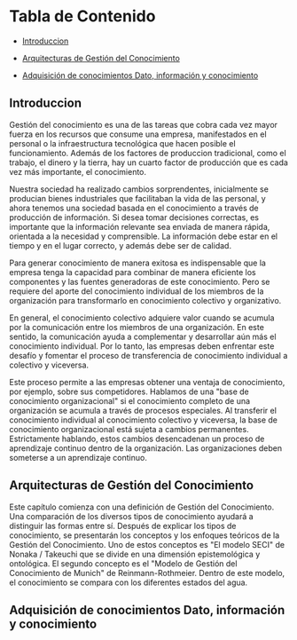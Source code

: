 <!-- START doctoc generated TOC please keep comment here to allow auto update -->
<!-- DON'T EDIT THIS SECTION, INSTEAD RE-RUN doctoc TO UPDATE -->

# Tabla de Contenido

- [Introduccion](##Introduccion)


- [Arquitecturas de Gestión del Conocimiento](##Arquitecturas-de-Gestión-del-Conocimiento)


- [Adquisición de conocimientos Dato, información y conocimiento](##Adquisición-de-conocimientos-Dato,-información-y-conocimiento)

<!-- END doctoc generated TOC please keep comment here to allow auto update -->

## Introduccion

Gestión del conocimiento es una de las tareas que cobra cada vez mayor fuerza en los recursos que consume una empresa, manifestados en el personal o la infraestructura tecnológica que hacen posible el funcionamiento. Además de los factores de produccion tradicional, como el trabajo, el dinero y la tierra, hay un cuarto factor de producción que es cada vez más importante, el conocimiento.

Nuestra sociedad ha realizado cambios sorprendentes, inicialmente se producian bienes industriales que facilitaban la vida de las personal, y ahora tenemos una sociedad basada en el conocimiento a través de producción de información. Si desea tomar decisiones correctas, es importante que la información relevante sea enviada de manera rápida, orientada a la necesidad y comprensible. La información debe estar en el tiempo y en el lugar correcto, y además debe ser de calidad. 

Para generar conocimiento de manera exitosa es indispensable que la empresa tenga la capacidad para combinar de manera eficiente los componentes y las fuentes generadoras de este conocimiento. Pero se requiere del aporte del conocimiento individual de los miembros de la organización para transformarlo en conocimiento colectivo y organizativo.

En general, el conocimiento colectivo adquiere valor cuando se acumula por la comunicación entre los miembros de una organización. En este sentido, la comunicación ayuda a complementar y desarrollar aún más el conocimiento individual. Por lo tanto, las empresas deben enfrentar este desafío y fomentar el proceso de transferencia de conocimiento individual a colectivo y viceversa.

Este proceso permite a las empresas obtener una ventaja de conocimiento, por ejemplo, sobre sus competidores. Hablamos de una "base de conocimiento organizacional" si el conocimiento completo de una organización se acumula a través de procesos especiales. Al transferir el conocimiento individual al conocimiento colectivo y viceversa, la base de conocimiento organizacional está sujeta a cambios permanentes. Estrictamente hablando, estos cambios desencadenan un proceso de aprendizaje continuo dentro de la organización. Las organizaciones deben someterse a un aprendizaje continuo.

<!---
Objetivo de la Investigacion

La conciencia de las empresas sobre la necesidad de compartir información y conocimiento es de vital importancia. Por un lado, la gestión del conocimiento requiere ayudas tales como tecnologías avanzadas y herramientas inteligentes que hacen que el conocimiento sea organizable y manejable. Por otro lado, la gestión interna del conocimiento está directamente asociada con la cultura corporativa de una organización. El conocimiento es una propiedad personal y, por lo tanto, está estrechamente vinculado a las personas que lo poseen. Las empresas deben comprender que el conocimiento de su personal es un capital intelectual valioso, un valor agregado que deben poner en el centro de sus actividades. La gestión del conocimiento no es exclusivamente un tema para grupos grandes y muchos. Especialmente las PYME (pequeñas y medianas empresas) deben confiar en la transferencia y reutilización sistemáticas de los conocimientos existentes para sobrevivir en un entorno económico en rápida evolución.

Por este motivo, el presente libro investiga la gestión del conocimiento en pymes. Si bien el buen servicio al cliente es su factor más importante, las PYME tienen grandes dificultades para gestionar el conocimiento de, para y sobre el cliente. Por lo tanto, el vínculo entre el conocimiento y la relación con el cliente y el impacto de compartir el conocimiento se examinarán en un estudio de caso. La siguiente hipótesis ha sido formulada y necesita ser verificada:

_La gestión del conocimiento es crucial para mejorar la relación con el cliente._

i) Para validar esta hipótesis, se examinará si existe una demanda de conocimiento y de dónde proviene el conocimiento relevante. ¿Hay una fuente interna disponible o la empresa depende de fuentes externas?

ii) El conocimiento existente y el conocimiento proporcionado se evaluarán con respecto a la cantidad y la calidad. También se verificará si los datos requeridos están disponibles sin solicitar o si están disponibles bajo demanda.

iii) Además, se explorará si existe una correlación entre la disponibilidad y la dependencia del conocimiento que puede conducir a una mejor relación con el cliente.

Esto significa que el primer enfoque de la encuesta es la provisión y el intercambio de conocimientos y datos de clientes. El segundo punto focal es la medida en que los empleados de la empresa dependen de estos datos.

## Desde la gestión del conocimiento a la gestión de la relación con el cliente: piramide de la conciencia de la gestion del conocimiento, espiral de vida de datos del cliente de 5 pasos, ciclo de mejora de la relación con el cliente y SIS

### Pirámide de la conciencia de la gestión del conocimiento (PKMA) 

¿Cómo deben las empresas manejar la Gestión del Conocimiento si no tienen o tienen pocos puntos de contacto hasta ahora?

En el entorno empresarial actual, es de vital importancia para las empresas tener conocimiento de, para y sobre sus clientes. Si una empresa tiene poca o ninguna experiencia con la gestión del conocimiento, es útil seguir el enfoque de 4 pasos que se describe a continuación: la "Pirámide de la conciencia de la gestión del conocimiento" (PKMA).

1. Analizar la situación actual del conocimiento en la empresa (por ejemplo, mediante un cuestionario).

2. Concienciar sobre las necesidades / beneficios (observe de cerca los errores cometidos en el pasado en relación con la gestión del conocimiento).

3. Establezca un plan e implemente acciones (por ejemplo, introduciendo una base de datos de conocimiento o capacitación regular).

4. Compartir y multiplicar la información relevante (haciendo un uso práctico de la base de datos).

Fig. 1.1 Pyramid of Knowledge Management Awareness (PKMA). ‘Pyramid of Knowledge Management Awareness (PKMA)’ by Wilde.

En este modelo, el siguiente nivel superior solo se puede alcanzar si el nivel anterior se completó con éxito.

Es crucial organizar el conocimiento disponible (conocimiento proveniente de los clientes, los proveedores y los empleados de la empresa) y aprender de los errores pasados. Pero es aún más importante compartir y multiplicar este conocimiento para obtener un "valor agregado". El capital intelectual de una empresa es un activo intangible de alto valor y clave para su éxito a largo plazo.

### Espiral de datos del cliente de 5 pasos (CDLS de 5 pasos)

¿Cómo deberían las empresas mejorar la calidad de su base de datos de conocimiento existente?

Las pymes deben pasar por un proceso de aprendizaje continuo. No es suficiente simplemente crear una herramienta de este tipo, esta herramienta también debe "cobrar vida". Las empresas con una herramienta existente a menudo se enfrentan a la mala calidad de los datos. Es necesario seleccionar cuidadosamente la información relevante. Pero, ¿cómo pueden identificarse los datos relevantes? El siguiente enfoque, denominado '5-Step CDLS' (Espiral de datos del cliente de 5 pasos), es un concepto que puede ayudar a mejorar una herramienta establecida de CRM / CKM.

1. Averigüe qué datos se necesitan.
2. Decida en qué medida se necesitan estos datos.
3. Decida si la información está o estará disponible internamente o si debe obtenerse de proveedores externos.
4. Dar prioridad a la necesidad de mantenimiento de datos, respectivamente, la necesidad de aplicaciones adicionales.
5. Inicie la implementación de funciones adicionales, respectivamente, actualice / optimice los datos existentes.

Fig. 1.2 5-Step Customer Data Life Spiral (5-Step CDLS)

Es muy importante involucrar al personal en este proceso. De esta manera, los empleados desarrollarán un sentido de ser parte de este proceso y lograrán una mayor comprensión de su necesidad. La implementación práctica de la herramienta requiere medidas concretas. Es útil establecer conceptos, por ej. (i) un concepto de autorización (quién tiene acceso a qué datos), (ii) un concepto de actualización (quién llena los datos y quién es responsable de la actualización), (iii) un concepto de organización de contenido (¿Cómo se puede manejar la información y mejorar la calidad?). En resumen, la herramienta existente con su masa de información no estructurada debe hacerse más eficiente.


### Ciclo de mejora de la relación con el cliente (CRI-C)

¿Cómo puede la gestión del conocimiento ayudar a mejorar la relación con el cliente?

Antes de que una empresa pueda pasar por un proceso de aprendizaje orientado al cliente, debe enfrentar el desafío de un proceso de aprendizaje interno. Para garantizar un alto nivel de servicio y una relación óptima con el cliente, las compañías deben considerar el siguiente enfoque consistente de 7 pasos que, en el futuro, puede llegar a ser conocido bajo el nombre de 'Ciclo de mejora de la relación con el cliente' o 'CRI-C' (Fig. 1.3).

1. Acumular los datos dentro de la empresa.
2. Categorizar la información recopilada.
3. Hacer que este conocimiento esté disponible para los usuarios de la empresa.
4. Intercambiar la información entre el personal.
5. Contextualizar el conocimiento relevante y ponerlo a disposición de los clientes.
6. Actualizar / optimizar constantemente la información.
7. Complementar el conocimiento mediante una plataforma de base de datos.

Fig. 1.3 Customer Relationship Improvement Cycle (CRI-C). ‘Customer Relationship Improvement Cycle (CRI-C)’ by Wilde.

Con la ayuda de este modelo y en un ambiente de confianza mutua, es posible (i) desarrollar productos conjuntamente con el cliente, (ii) acelerar el proceso de innovación, (iii) reaccionar más rápido a las demandas cambiantes y (iv) ganar ventaja competitiva. Al final del día, el objetivo final de cada empresa es BENEFICIAR! Entonces: Cuanto mejor sea la relación con el cliente, mayor será la ganancia.

### Sensibilización - Mejora - Compartir (SIS)

La conclusión de estas preguntas es el siguiente enfoque para la gestión de la relación con el cliente

Al emprender el proyecto de mejorar la gestión de la relación con el cliente de una empresa, es importante tener un enfoque conceptual claro. Esto se puede hacer en base al ‘Modelo SIS’ (Sensibilización - Mejora - Compartir). Cada paso de este modelo representa un nivel en el proceso general (Fig. 1.4).

Para tener éxito, es necesario seguir esta secuencia y completar los diferentes niveles paso a paso.

Fig. 1.4 Sensitization – Improvement – Sharing (SIS Model). ‘Sensitization – Improvement – Sharing Model (SIS Model)’ by Wilde.

-->
## Arquitecturas de Gestión del Conocimiento

Este capítulo comienza con una definición de Gestión del Conocimiento. Una comparación de los diversos tipos de conocimiento ayudará a distinguir las formas entre sí. Después de explicar los tipos de conocimiento, se presentarán los conceptos y los enfoques teóricos de la Gestión del Conocimiento. Uno de estos conceptos es "El modelo SECI" de Nonaka / Takeuchi que se divide en una dimensión epistemológica y ontológica. El segundo concepto es el "Modelo de Gestión del Conocimiento de Munich" de Reinmann-Rothmeier. Dentro de este modelo, el conocimiento se compara con los diferentes estados del agua.

## Adquisición de conocimientos Dato, información y conocimiento

